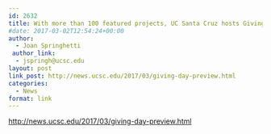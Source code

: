 ```yaml
---
id: 2632
title: With more than 100 featured projects, UC Santa Cruz hosts Giving Day 2017
#date: 2017-03-02T12:54:24+00:00
author:
  - Joan Springhetti
 author_link:
  - jspringh@ucsc.edu
layout: post
link_post: http://news.ucsc.edu/2017/03/giving-day-preview.html
categories:
  - News
format: link
---
```

http://news.ucsc.edu/2017/03/giving-day-preview.html